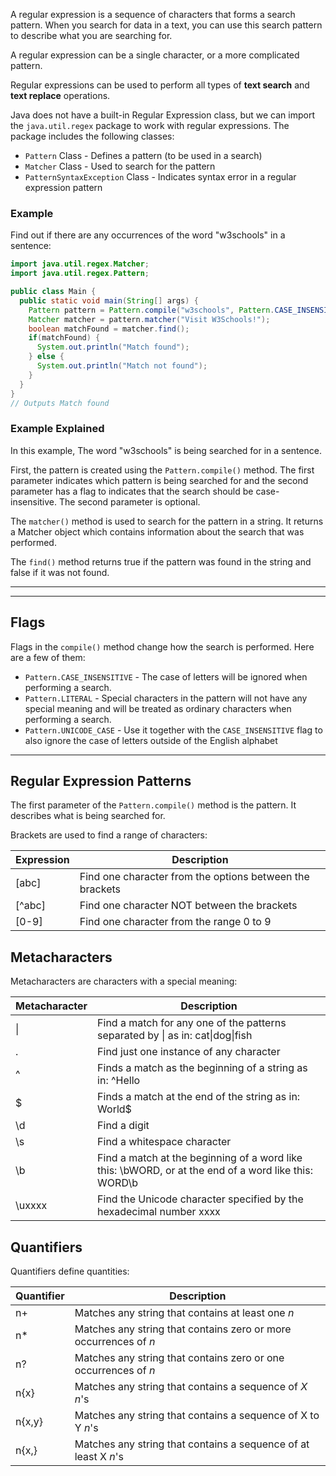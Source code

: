 A regular expression is a sequence of characters that forms a search pattern. When you search for data in a text, you can use this search pattern to describe what you are searching for.

A regular expression can be a single character, or a more complicated pattern.

Regular expressions can be used to perform all types of **text search** and **text replace** operations.

Java does not have a built-in Regular Expression class, but we can import the `java.util.regex` package to work with regular expressions. The package includes the following classes:

- `Pattern` Class - Defines a pattern (to be used in a search)
- `Matcher` Class - Used to search for the pattern
- `PatternSyntaxException` Class - Indicates syntax error in a regular expression pattern

### Example

Find out if there are any occurrences of the word "w3schools" in a sentence:

```java
import java.util.regex.Matcher;
import java.util.regex.Pattern;

public class Main {
  public static void main(String[] args) {
    Pattern pattern = Pattern.compile("w3schools", Pattern.CASE_INSENSITIVE);
    Matcher matcher = pattern.matcher("Visit W3Schools!");
    boolean matchFound = matcher.find();
    if(matchFound) {
      System.out.println("Match found");
    } else {
      System.out.println("Match not found");
    }
  }
}
// Outputs Match found
```

### Example Explained

In this example, The word "w3schools" is being searched for in a sentence.

First, the pattern is created using the `Pattern.compile()` method. The first parameter indicates which pattern is being searched for and the second parameter has a flag to indicates that the search should be case-insensitive. The second parameter is optional.

The `matcher()` method is used to search for the pattern in a string. It returns a Matcher object which contains information about the search that was performed.

The `find()` method returns true if the pattern was found in the string and false if it was not found.

---

---

## Flags

Flags in the `compile()` method change how the search is performed. Here are a few of them:

- `Pattern.CASE_INSENSITIVE` - The case of letters will be ignored when performing a search.
- `Pattern.LITERAL` - Special characters in the pattern will not have any special meaning and will be treated as ordinary characters when performing a search.
- `Pattern.UNICODE_CASE` - Use it together with the `CASE_INSENSITIVE` flag to also ignore the case of letters outside of the English alphabet

---

## Regular Expression Patterns

The first parameter of the `Pattern.compile()` method is the pattern. It describes what is being searched for.

Brackets are used to find a range of characters:

|Expression|Description|
|---|---|
|[abc]|Find one character from the options between the brackets|
|[^abc]|Find one character NOT between the brackets|
|[0-9]|Find one character from the range 0 to 9|

## Metacharacters

Metacharacters are characters with a special meaning:

|Metacharacter|Description|
|---|---|
|\||Find a match for any one of the patterns separated by \| as in: cat\|dog\|fish|
|.|Find just one instance of any character|
|^|Finds a match as the beginning of a string as in: ^Hello|
|$|Finds a match at the end of the string as in: World$|
|\d|Find a digit|
|\s|Find a whitespace character|
|\b|Find a match at the beginning of a word like this: \bWORD, or at the end of a word like this: WORD\b|
|\uxxxx|Find the Unicode character specified by the hexadecimal number xxxx|

## Quantifiers

Quantifiers define quantities:

|Quantifier|Description|
|---|---|
|n+|Matches any string that contains at least one _n_|
|n*|Matches any string that contains zero or more occurrences of _n_|
|n?|Matches any string that contains zero or one occurrences of _n_|
|n{x}|Matches any string that contains a sequence of _X_ _n_'s|
|n{x,y}|Matches any string that contains a sequence of X to Y _n_'s|
|n{x,}|Matches any string that contains a sequence of at least X _n_'s|